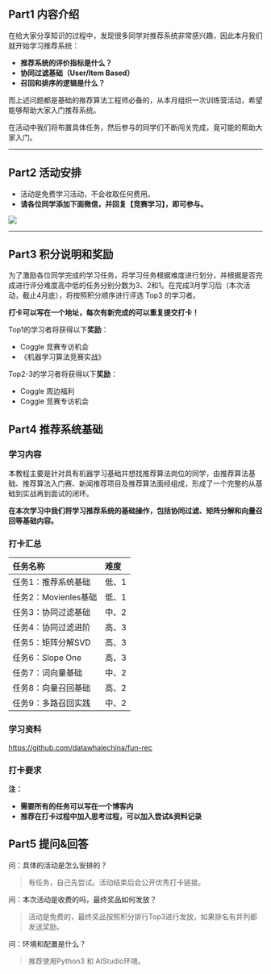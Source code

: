 <!-- Coggle 30 Days of ML（22年4月） -->
<!-- 30天入门数据竞赛 -->
<!-- 2022-04-01 -->
<!-- <a target="_blank" href="https://www.zhihu.com/people/ashui233/">阿水</a>, <a target="_blank" href="https://www.zhihu.com/people/wang-he-13-93">鱼遇雨欲语与余</a>-->
<!-- <a href="https://coggle.club/blog/30days-of-ml-202201">学习资料</a>##<a href="https://shimo.im/forms/vZyk3Pvmc7kvAskG/fill">打卡链接</a> -->


## Part1 内容介绍

在给大家分享知识的过程中，发现很多同学对推荐系统非常感兴趣，因此本月我们就开始学习推荐系统：

* **推荐系统的评价指标是什么？**
* **协同过滤基础（User/Item Based）**
* **召回和排序的逻辑是什么？**


而上述问题都是基础的推荐算法工程师必备的，从本月组织一次训练营活动，希望能够帮助大家入门推荐系统。

在活动中我们将布置具体任务，然后参与的同学们不断闯关完成，竟可能的帮助大家入门。


---


## Part2 活动安排

* 活动是免费学习活动，不会收取任何费用。
* **请各位同学添加下面微信，并回复【竞赛学习】，即可参与。**

![](https://cdn.coggle.club/coggle666_qrcode.png)

---

## Part3 积分说明和奖励

为了激励各位同学完成的学习任务，将学习任务根据难度进行划分，并根据是否完成进行评分难度高中低的任务分别分数为3、2和1。在完成3月学习后（本次活动，截止4月底），将按照积分顺序进行评选 Top3 的学习者。

**打卡可以写在一个地址，每次有新完成的可以重复提交打卡！**

Top1的学习者将获得以下**奖励**：
* Coggle 竞赛专访机会
* 《机器学习算法竞赛实战》


Top2-3的学习者将获得以下**奖励**：
* Coggle 周边福利
* Coggle 竞赛专访机会


## Part4 推荐系统基础

### 学习内容

本教程主要是针对具有机器学习基础并想找推荐算法岗位的同学，由推荐算法基础、推荐算法入门赛、新闻推荐项目及推荐算法面经组成，形成了一个完整的从基础到实战再到面试的闭环。

**在本次学习中我们将学习推荐系统的基础操作，包括协同过滤、矩阵分解和向量召回等基础内容。**

### 打卡汇总

| 任务名称                       | 难度  |
| :----------------------------- | :---- |
| 任务1：推荐系统基础         | 低、1 |
| 任务2：Movienles基础      | 低、1 |
| 任务3：协同过滤基础             | 中、2 |
| 任务4：协同过滤进阶       | 高、3 |
| 任务5：矩阵分解SVD              | 高、3 |
| 任务6：Slope One      | 高、3 |
| 任务7：词向量基础         | 中、2 |
| 任务8：向量召回基础    | 高、2 |
| 任务9：多路召回实践 | 中、2 |

### 学习资料

https://github.com/datawhalechina/fun-rec

### 打卡要求

**注：**

* **需要所有的任务可以写在一个博客内**
* **推荐在打卡过程中加入思考过程，可以加入尝试&资料记录**


## Part5 提问&回答

问：具体的活动是怎么安排的？

>有任务，自己先尝试。活动结束后会公开优秀打卡链接。

问：本次活动是收费的吗，最终奖品如何发放？

>活动是免费的，最终奖品按照积分排行Top3进行发放，如果排名有并列都发送奖励。

问：环境和配置是什么？

> 推荐使用Python3 和 AIStudio环境。